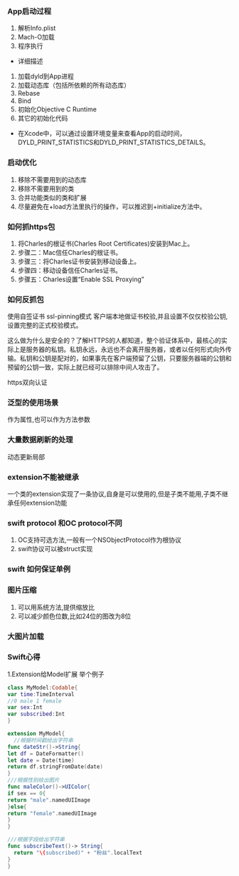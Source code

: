 
### App启动过程
1. 解析Info.plist
2. Mach-O加载
3. 程序执行

- 详细描述
1. 加载dyld到App进程
2. 加载动态库（包括所依赖的所有动态库）
3. Rebase
4. Bind
5. 初始化Objective C Runtime
6. 其它的初始化代码

- 在Xcode中，可以通过设置环境变量来查看App的启动时间，DYLD_PRINT_STATISTICS和DYLD_PRINT_STATISTICS_DETAILS。

### 启动优化
1. 移除不需要用到的动态库
2. 移除不需要用到的类
3. 合并功能类似的类和扩展
4. 尽量避免在+load方法里执行的操作，可以推迟到+initialize方法中。


### 如何抓https包
1. 将Charles的根证书(Charles Root Certificates)安装到Mac上。
2. 步骤二：Mac信任Charles的根证书。
3. 步骤三：将Charles证书安装到移动设备上。
4. 步骤四：移动设备信任Charles证书。
5. 步骤五：Charles设置“Enable SSL Proxying”

### 如何反抓包
使用自签证书 ssl-pinning模式
客户端本地做证书校验,并且设置不仅仅校验公钥,设置完整的正式校验模式。

这么做为什么是安全的？了解HTTPS的人都知道，整个验证体系中，最核心的实际上是服务器的私钥。私钥永远，永远也不会离开服务器，或者以任何形式向外传输。私钥和公钥是配对的，如果事先在客户端预留了公钥，只要服务器端的公钥和预留的公钥一致，实际上就已经可以排除中间人攻击了。

https双向认证

### 泛型的使用场景
作为属性,也可以作为方法参数

### 大量数据刷新的处理
动态更新局部

### extension不能被继承
一个类的extension实现了一条协议,自身是可以使用的,但是子类不能用,子类不继承任何extension功能

### swift protocol 和OC protocol不同
1. OC支持可选方法,一般有一个NSObjectProtocol作为根协议
2. swift协议可以被struct实现

### swift 如何保证单例

### 图片压缩
1. 可以用系统方法,提供缩放比
2. 可以减少颜色位数,比如24位的图改为8位

### 大图片加载

### Swift心得
1.Extension给Model扩展
举个例子
```swift
class MyModel:Codable{
var time:TimeInterval
//0 male 1 female
var sex:Int
var subscribed:Int
}
```
```swift
extension MyModel{
  //根据时间戳给出字符串
func dateStr()->String{
let df = DateFormatter()
let date = Date(time)
return df.stringFromDate(date)
}
///根据性别给出图片
func maleColor()->UIColor{
if sex == 0{
return "male".namedUIImage
}else{
return "female".namedUIImage
}
}

///根据字段给出字符串
func subscribeText()-> String{
  return "\(subscribed)" + "粉丝".localText
}
}
```
